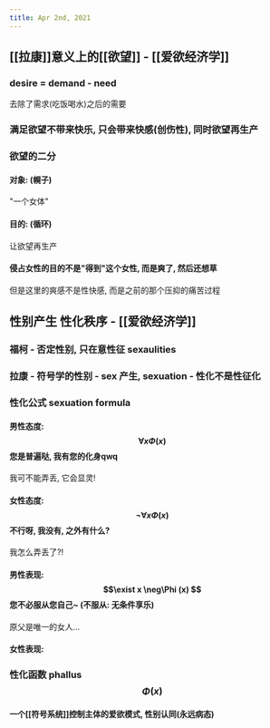 ```yaml
---
title: Apr 2nd, 2021
---
```


## [[拉康]]意义上的[[欲望]] - [[爱欲经济学]]
### desire = demand - need
去除了需求(吃饭喝水)之后的需要
### 满足欲望不带来快乐, 只会带来快感(创伤性), 同时欲望再生产
### 欲望的二分
#### 对象: (幌子)
"一个女体"
#### 目的: (循环)
让欲望再生产
#### 侵占女性的目的不是"得到"这个女性, 而是爽了, 然后还想草
但是这里的爽感不是性快感, 而是之前的那个压抑的痛苦过程
## 性别产生 性化秩序 - [[爱欲经济学]]
### 福柯 - 否定性别, 只在意性征 sexaulities
### 拉康 - 符号学的性别 - sex 产生, sexuation - 性化不是性征化
### 性化公式 sexuation formula
#### 男性态度: $$\forall x \Phi (x) $$ 您是普遍哒, 我有您的化身qwq
我可不能弄丢, 它会显灵!
#### 女性态度: $$\neg\forall x \Phi (x) $$ 不行呀, 我没有, 之外有什么?
我怎么弄丢了?!
#### 男性表现: $$\exist x \neg\Phi (x) $$ 您不必服从您自己~ (不服从: 无条件享乐)
原父是唯一的女人...
#### 女性表现:
### 性化函数 phallus $$\Phi (x)$$
#### 一个[[符号系统]]控制主体的爱欲模式, 性别认同(永远病态)
